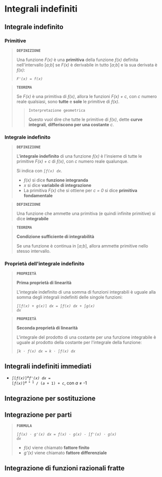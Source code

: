 # Integrali indefiniti

## Integrale indefinito

### Primitive

> **`DEFINIZIONE`**
> 
> Una funzione *F(x)* è una **primitiva** della funzione *&fnof;(x)* definita nell'intervallo [*a*;*b*] se *F(x)* è derivabile in tutto [*a*;*b*] e la sua derivata è *&fnof;(x)*:
> 
> *`F'(x) = f(x)`*

> **`TEOREMA`**
> 
> Se *F(x)* è una primitiva di *&fnof;(x)*, allora le funzioni *F(x) + c*, con *c* numero reale qualsiasi, sono **tutte** e **sole** le primitive di *&fnof;(x)*.
> 
>> `Interpretazione geometrica`
>> 
>> Questo vuol dire che tutte le primitive di *&fnof;(x)*, dette **curve integrali**, **differiscono per una costante** *c*.

### Integrale indefinito

> **`DEFINIZIONE`**
> 
> L'**integrale indefinito** di una funzione *&fnof;(x)* è l'insieme di tutte le primitive *F(x) + c* di *&fnof;(x)*, con *c* numero reale qualunque.
> 
> Si indica con <code>&int;<i>&fnof;(x) dx</i></code>.
> 
> - *&fnof;(x)* si dice **funzione integranda**
> - *x* si dice **variabile di integrazione**
> - La primitiva *F(x)* che si ottiene per *c = 0* si dice **primitiva fondamentale**

> **`DEFINIZIONE`**
> 
> Una funzione che ammette una primitiva (e quindi infinite primitive) si dice **integrabile**

> **`TEOREMA`**
> 
> **Condizione sufficiente di integrabilità**
> 
> Se una funzione è continua in [*a*;*b*], allora ammette primitive nello stesso intervallo.

### Proprietà dell'integrale indefinito

> **`PROPRIETÀ`**
> 
> **Prima proprietà di linearità**
> 
> L'integrale indefinito di una somma di funzioni integrabili è uguale alla somma degli integrali indefiniti delle singole funzioni:
> 
> <code>&int;[<i>&fnof;(x) + g(x)</i>] <i>dx</i> = &int;<i>&fnof;(x) dx</i> + &int;<i>g(x) dx</i></code>

> **`PROPRIETÀ`**
> 
> **Seconda proprietà di linearità**
> 
> L'integrale del prodotto di una costante per una funzione integrabile è uguale al prodotto della costante per l'integrale della funzione:
> 
> <code>&int;<i>k &sdot; &fnof;(x) dx</i> = <i>k</i> &sdot; &int;<i>&fnof;(x) dx</i></code>

## Integrali indefiniti immediati

- <code>&int;[<i>&fnof;(x)</i>]<sup><i>a</i></sup><i>&fnof;'(x) dx</i> = [<i>&fnof;(x)</i>]<sup><i>a</i> + 1</sup> / (<i>a</i> + 1) + <i>c</i></code>, con *a* &ne; -1

## Integrazione per sostituzione

## Integrazione per parti

> **`FORMULA`**
> 
> <code>&int;<i>&fnof;(x) &sdot; g'(x) dx</i> = <i>&fnof;(x) &sdot; g(x)</i> - &int;<i>&fnof;'(x) &sdot; g(x) dx</i></code>
> 
> - *&fnof;(x)* viene chiamato **fattore finito**
> - *g'(x)* viene chiamato **fattore differenziale**

## Integrazione di funzioni razionali fratte
